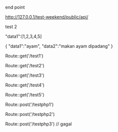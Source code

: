 end point

http://127.0.0.1/test-weekend/public/api/

test 2

"data1":[1,2,3,4,5]

{
    "data1":"ayam",
    "data2":"makan ayam dipadang"
}


Route::get('/test1')

Route::get('/test2')

Route::get('/test3')

Route::get('/test4') 

Route::get('/test5')

Route::post('/testphp1')

Route::post('/testphp2')

Route::post('/testphp3') // gagal
